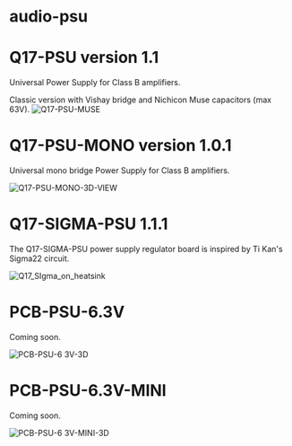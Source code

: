 # audio-psu

# Q17-PSU version 1.1<br>

Universal Power Supply for Class B amplifiers.

Classic version with Vishay bridge and Nichicon Muse capacitors (max 63V).
![Q17-PSU-MUSE](https://github.com/user-attachments/assets/87f4b24f-f6e2-438b-9897-0356e6ff6ba1)

# Q17-PSU-MONO version 1.0.1<br>

Universal mono bridge Power Supply for Class B amplifiers.

![Q17-PSU-MONO-3D-VIEW](https://github.com/stefaweb/Q17-Amplifier/assets/12907102/3fa3c49f-a85b-4dcf-bc45-1494a5ed3b3b)

# Q17-SIGMA-PSU 1.1.1<br>

The Q17-SIGMA-PSU power supply regulator board is inspired by Ti Kan's Sigma22 circuit. 

![Q17_SIgma_on_heatsink](https://github.com/stefaweb/Q17-Amplifier/assets/12907102/2e3aa669-a094-4757-9d00-970eb2c82c9c)

# PCB-PSU-6.3V

Coming soon.

![PCB-PSU-6 3V-3D](https://github.com/user-attachments/assets/fcf8ccef-54b9-4601-b8a3-07aee7739c8d)

# PCB-PSU-6.3V-MINI

Coming soon.

![PCB-PSU-6 3V-MINI-3D](https://github.com/user-attachments/assets/69ecccee-44e8-4c81-bb97-deb3100651e1)

